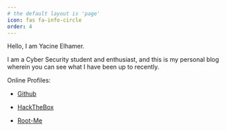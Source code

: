 ```yaml
---
# the default layout is 'page'
icon: fas fa-info-circle
order: 4
---
```


Hello, I am Yacine Elhamer.

I am a Cyber Security student and enthusiast, and this is my personal blog wherein you can see what I have been up to recently.

Online Profiles:

- [Github](https://github.com/yelhamer)

- [HackTheBox](https://app.hackthebox.com/profile/21208)

- [Root-Me](https://root-me.org/yelhamer)
